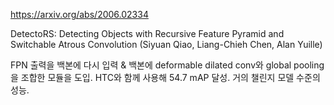 https://arxiv.org/abs/2006.02334

DetectoRS: Detecting Objects with Recursive Feature Pyramid and
  Switchable Atrous Convolution (Siyuan Qiao, Liang-Chieh Chen, Alan Yuille)

FPN 출력을 백본에 다시 입력 & 백본에 deformable dilated conv와 global pooling을 조합한 모듈을 도입. HTC와 함께 사용해 54.7 mAP 달성. 거의 챌린지 모델 수준의 성능.